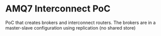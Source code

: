 AMQ7 Interconnect PoC
=====================
PoC that creates brokers and interconnect routers. The brokers are in a master-slave configuration using replication (no shared store)

